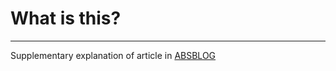 # What is this?
-------------------
Supplementary explanation of article in [ABSBLOG](https://absoishi.com)

